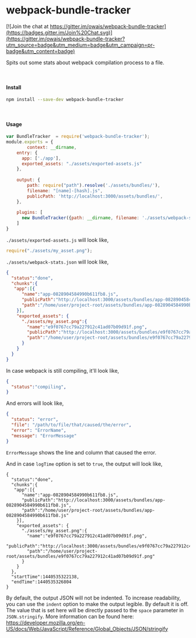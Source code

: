 # webpack-bundle-tracker

[![Join the chat at https://gitter.im/owais/webpack-bundle-tracker](https://badges.gitter.im/Join%20Chat.svg)](https://gitter.im/owais/webpack-bundle-tracker?utm_source=badge&utm_medium=badge&utm_campaign=pr-badge&utm_content=badge)


Spits out some stats about webpack compilation process to a file.

<br>

#### Install

```bash
npm install --save-dev webpack-bundle-tracker
```

<br>

#### Usage
```javascript
var BundleTracker  = require('webpack-bundle-tracker');
module.exports = {
        context: __dirname,
    entry: {
      app: ['./app'],
      exported_assets: "./assets/exported-assets.js"
    },
    
    output: {
        path: require("path").resolve('./assets/bundles/'),
        filename: "[name]-[hash].js",
        publicPath: 'http://localhost:3000/assets/bundles/',
    },
    
    plugins: [
      new BundleTracker({path: __dirname, filename: './assets/webpack-stats.json'})
    ]
}
```

`./assets/exported-assets.js` will look like,

```javascript
require("./assets/my_asset.png");
```

`./assets/webpack-stats.json` will look like,

```json
{
  "status":"done",
  "chunks":{
   "app":[{
      "name":"app-0828904584990b611fb8.js",
      "publicPath":"http://localhost:3000/assets/bundles/app-0828904584990b611fb8.js",
      "path":"/home/user/project-root/assets/bundles/app-0828904584990b611fb8.js"
    }],
    "exported_assets": {
      "./assets/my_asset.png":{
        "name":"e9f0767cc79a227912c41ad07b09d91f.png",
        "publicPath":"http://localhost:3000/assets/bundles/e9f0767cc79a227912c41ad07b09d91f.png",
        "path":"/home/user/project-root/assets/bundles/e9f0767cc79a227912c41ad07b09d91f.png"
      }
    }
  }  
}
```

In case webpack is still compiling, it'll look like,


```json
{
  "status":"compiling",
}
```



And errors will look like,
```json
{
  "status": "error",
  "file": "/path/to/file/that/caused/the/error",
  "error": "ErrorName", 
  "message": "ErrorMessage"
}
```

`ErrorMessage` shows the line and column that caused the error.



And in case `logTime` option is set to `true`, the output will look like,
```
{
  "status":"done",
  "chunks":{
   "app":[{
      "name":"app-0828904584990b611fb8.js",
      "publicPath":"http://localhost:3000/assets/bundles/app-0828904584990b611fb8.js",
      "path":"/home/user/project-root/assets/bundles/app-0828904584990b611fb8.js"
    }],
    "exported_assets": {
      "./assets/my_asset.png":{
        "name":"e9f0767cc79a227912c41ad07b09d91f.png",
        "publicPath":"http://localhost:3000/assets/bundles/e9f0767cc79a227912c41ad07b09d91f.png",
        "path":"/home/user/project-root/assets/bundles/e9f0767cc79a227912c41ad07b09d91f.png"
      }
    }
  },
  "startTime":1440535322138,
  "endTime":1440535326804
}
```



By default, the output JSON will not be indented. To increase readability, you can use the `indent`
option to make the output legible. By default it is off. The value that is set here will be directly
passed to the `space` parameter in `JSON.stringify`. More information can be found here:
https://developer.mozilla.org/en-US/docs/Web/JavaScript/Reference/Global_Objects/JSON/stringify

